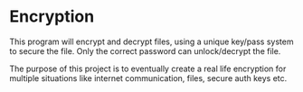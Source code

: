 # Encryption
This program will encrypt and decrypt files, using a unique key/pass system to secure the file. Only the correct password can unlock/decrypt the file.

The purpose of this project is to eventually create a real life encryption for multiple situations like internet communication, files, secure auth keys etc.
